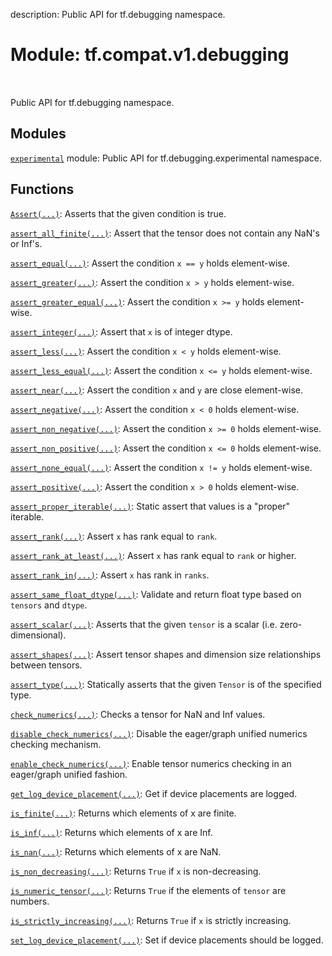 description: Public API for tf.debugging namespace.

<div itemscope itemtype="http://developers.google.com/ReferenceObject">
<meta itemprop="name" content="tf.compat.v1.debugging" />
<meta itemprop="path" content="Stable" />
</div>

# Module: tf.compat.v1.debugging

<!-- Insert buttons and diff -->

<table class="tfo-notebook-buttons tfo-api nocontent" align="left">

</table>



Public API for tf.debugging namespace.



## Modules

[`experimental`](../../../tf/compat/v1/debugging/experimental.md) module: Public API for tf.debugging.experimental namespace.

## Functions

[`Assert(...)`](../../../tf/debugging/Assert.md): Asserts that the given condition is true.

[`assert_all_finite(...)`](../../../tf/compat/v1/verify_tensor_all_finite.md): Assert that the tensor does not contain any NaN's or Inf's.

[`assert_equal(...)`](../../../tf/compat/v1/assert_equal.md): Assert the condition `x == y` holds element-wise.

[`assert_greater(...)`](../../../tf/compat/v1/assert_greater.md): Assert the condition `x > y` holds element-wise.

[`assert_greater_equal(...)`](../../../tf/compat/v1/assert_greater_equal.md): Assert the condition `x >= y` holds element-wise.

[`assert_integer(...)`](../../../tf/compat/v1/assert_integer.md): Assert that `x` is of integer dtype.

[`assert_less(...)`](../../../tf/compat/v1/assert_less.md): Assert the condition `x < y` holds element-wise.

[`assert_less_equal(...)`](../../../tf/compat/v1/assert_less_equal.md): Assert the condition `x <= y` holds element-wise.

[`assert_near(...)`](../../../tf/compat/v1/assert_near.md): Assert the condition `x` and `y` are close element-wise.

[`assert_negative(...)`](../../../tf/compat/v1/assert_negative.md): Assert the condition `x < 0` holds element-wise.

[`assert_non_negative(...)`](../../../tf/compat/v1/assert_non_negative.md): Assert the condition `x >= 0` holds element-wise.

[`assert_non_positive(...)`](../../../tf/compat/v1/assert_non_positive.md): Assert the condition `x <= 0` holds element-wise.

[`assert_none_equal(...)`](../../../tf/compat/v1/assert_none_equal.md): Assert the condition `x != y` holds element-wise.

[`assert_positive(...)`](../../../tf/compat/v1/assert_positive.md): Assert the condition `x > 0` holds element-wise.

[`assert_proper_iterable(...)`](../../../tf/debugging/assert_proper_iterable.md): Static assert that values is a "proper" iterable.

[`assert_rank(...)`](../../../tf/compat/v1/assert_rank.md): Assert `x` has rank equal to `rank`.

[`assert_rank_at_least(...)`](../../../tf/compat/v1/assert_rank_at_least.md): Assert `x` has rank equal to `rank` or higher.

[`assert_rank_in(...)`](../../../tf/compat/v1/assert_rank_in.md): Assert `x` has rank in `ranks`.

[`assert_same_float_dtype(...)`](../../../tf/debugging/assert_same_float_dtype.md): Validate and return float type based on `tensors` and `dtype`.

[`assert_scalar(...)`](../../../tf/compat/v1/assert_scalar.md): Asserts that the given `tensor` is a scalar (i.e. zero-dimensional).

[`assert_shapes(...)`](../../../tf/compat/v1/debugging/assert_shapes.md): Assert tensor shapes and dimension size relationships between tensors.

[`assert_type(...)`](../../../tf/compat/v1/assert_type.md): Statically asserts that the given `Tensor` is of the specified type.

[`check_numerics(...)`](../../../tf/debugging/check_numerics.md): Checks a tensor for NaN and Inf values.

[`disable_check_numerics(...)`](../../../tf/debugging/disable_check_numerics.md): Disable the eager/graph unified numerics checking mechanism.

[`enable_check_numerics(...)`](../../../tf/debugging/enable_check_numerics.md): Enable tensor numerics checking in an eager/graph unified fashion.

[`get_log_device_placement(...)`](../../../tf/debugging/get_log_device_placement.md): Get if device placements are logged.

[`is_finite(...)`](../../../tf/math/is_finite.md): Returns which elements of x are finite.

[`is_inf(...)`](../../../tf/math/is_inf.md): Returns which elements of x are Inf.

[`is_nan(...)`](../../../tf/math/is_nan.md): Returns which elements of x are NaN.

[`is_non_decreasing(...)`](../../../tf/math/is_non_decreasing.md): Returns `True` if `x` is non-decreasing.

[`is_numeric_tensor(...)`](../../../tf/debugging/is_numeric_tensor.md): Returns `True` if the elements of `tensor` are numbers.

[`is_strictly_increasing(...)`](../../../tf/math/is_strictly_increasing.md): Returns `True` if `x` is strictly increasing.

[`set_log_device_placement(...)`](../../../tf/debugging/set_log_device_placement.md): Set if device placements should be logged.


